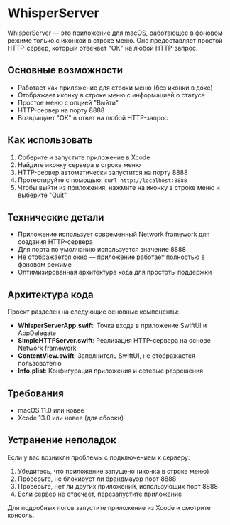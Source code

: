 # WhisperServer

WhisperServer — это приложение для macOS, работающее в фоновом режиме только с иконкой в строке меню. Оно предоставляет простой HTTP-сервер, который отвечает "OK" на любой HTTP-запрос.

## Основные возможности

- Работает как приложение для строки меню (без иконки в доке)
- Отображает иконку в строке меню с информацией о статусе
- Простое меню с опцией "Выйти"
- HTTP-сервер на порту 8888
- Возвращает "OK" в ответ на любой HTTP-запрос

## Как использовать

1. Соберите и запустите приложение в Xcode
2. Найдите иконку сервера в строке меню
3. HTTP-сервер автоматически запустится на порту 8888
4. Протестируйте с помощью: `curl http://localhost:8888`
5. Чтобы выйти из приложения, нажмите на иконку в строке меню и выберите "Quit"

## Технические детали

- Приложение использует современный Network framework для создания HTTP-сервера
- Для порта по умолчанию используется значение 8888
- Не отображается окно — приложение работает полностью в фоновом режиме
- Оптимизированная архитектура кода для простоты поддержки

## Архитектура кода

Проект разделен на следующие основные компоненты:

- **WhisperServerApp.swift**: Точка входа в приложение SwiftUI и AppDelegate
- **SimpleHTTPServer.swift**: Реализация HTTP-сервера на основе Network framework
- **ContentView.swift**: Заполнитель SwiftUI, не отображается пользователю
- **Info.plist**: Конфигурация приложения и сетевые разрешения

## Требования

- macOS 11.0 или новее
- Xcode 13.0 или новее (для сборки)

## Устранение неполадок

Если у вас возникли проблемы с подключением к серверу:

1. Убедитесь, что приложение запущено (иконка в строке меню)
2. Проверьте, не блокирует ли брандмауэр порт 8888
3. Проверьте, нет ли других приложений, использующих порт 8888
4. Если сервер не отвечает, перезапустите приложение

Для подробных логов запустите приложение из Xcode и смотрите консоль. 